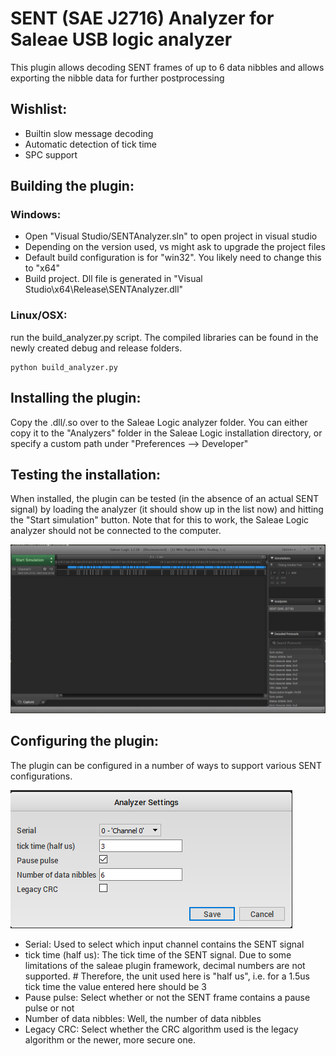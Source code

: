 # SENT (SAE J2716) Analyzer for Saleae USB logic analyzer

This plugin allows decoding SENT frames of up to 6 data nibbles and allows exporting the nibble data for further postprocessing

## Wishlist:

- Builtin slow message decoding
- Automatic detection of tick time
- SPC support

## Building the plugin:

### Windows:

- Open "Visual Studio/SENTAnalyzer.sln" to open project in visual studio
- Depending on the version used, vs might ask to upgrade the project files
- Default build configuration is for "win32". You likely need to change this to "x64"
- Build project. Dll file is generated in "Visual Studio\x64\Release\SENTAnalyzer.dll" 

### Linux/OSX:

run the build_analyzer.py script. The compiled libraries can be found in the newly created debug and release folders.

```
python build_analyzer.py
```

## Installing the plugin:

Copy the .dll/.so over to the Saleae Logic analyzer folder. You can either copy it to the "Analyzers" folder in the Saleae Logic installation directory, or specify a custom path under "Preferences --> Developer"

## Testing the installation:

When installed, the plugin can be tested (in the absence of an actual SENT signal) by loading the analyzer (it should show up in the list now) and hitting the "Start simulation" button. Note that for this to work, the Saleae Logic analyzer should not be connected to the computer.

![sent_simulation_screenshot.PNG](docs/images/sent_simulation_screenshot.PNG "SENT simulation screenshot")

## Configuring the plugin:

The plugin can be configured in a number of ways to support various SENT configurations.

![sent_analyzer_settings.PNG](docs/images/sent_analyzer_settings.PNG "Analyzer configuration window")

- Serial: Used to select which input channel contains the SENT signal
- tick time (half us): The tick time of the SENT signal. Due to some limitations of the saleae plugin framework, decimal numbers are not supported. #
  Therefore, the unit used here is "half us", i.e. for a 1.5us tick time the value entered here should be 3
- Pause pulse: Select whether or not the SENT frame contains a pause pulse or not
- Number of data nibbles: Well, the number of data nibbles
- Legacy CRC: Select whether the CRC algorithm used is the legacy algorithm or the newer, more secure one.

 


